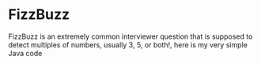 # FizzBuzz
FizzBuzz is an extremely common interviewer question that is supposed to detect multiples of numbers, usually 3, 5, or both!, here is my very simple Java code
